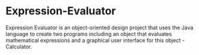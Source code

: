 # Expression-Evaluator
Expression Evaluator is an object-oriented design project that uses the Java language to create two programs including an object that evaluates mathematical expressions and a graphical user interface for this object - Calculator. 
